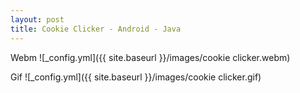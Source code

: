 ```yaml
---
layout: post
title: Cookie Clicker - Android - Java
---
```


Webm
![_config.yml]({{ site.baseurl }}/images/cookie clicker.webm)

Gif
![_config.yml]({{ site.baseurl }}/images/cookie clicker.gif)

